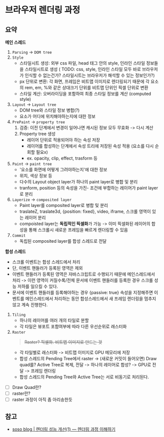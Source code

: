 # 브라우저 렌더링 과정

## 요약

**메인 스레드**

1. `Parsing` -> `DOM tree`
2. `Style`
   - 스타일시트 생성: 외부 css 파일, head 태그 안의 style, 인라인 스타일 정보들을 스타일시트로 생성 ( TODO: css, style, 인라인 스타일 모두 바로 브라우저가 인식할 수 없는건가? 스타일시트는 브라우저가 해석할 수 있는 정보인가?)
   - px 단위로 변환: 각 화면, 프레임은 비트맵 이미지로 렌더링되기 때문에 각 요소의 rem, em, %와 같은 상대크기 단위를 비트맵 단위인 픽셀 단위로 변환
   - 스타일 계산: 오버라이딩을 포함하여 최종 스타일 정보를 계산 (computed style)
3. `Layout` -> `Layout tree`
   - DOM tree와 스타일 정보 병합(?)
   - 요소가 어디에 위치해야하는지에 대한 정보
4. `PrePaint` -> `property tree`
   1. 검증: 이전 단계에서 변경이 일어나면 캐시된 정보 모두 무효화 -> 다시 계산
   2. Property tree 생성
      - 레이어 단위로 적용되어야 하는 속성 저장
      - 레이어를 합성하는 단계에서 속성 트리에 저장된 속성 적용 (요소를 다시 순회할 필요x)
      - ex. opacity, clip, effect, trasform 등
5. `Paint` -> `paint tree`
   - '요소를 화면에 어떻게 그려야하는지'에 대한 정보
   - 위치, 색상 정보 등
   - 다수의 Layout object layer가 하나의 paint layer로 병합 및 분리
   - tranform, position 등의 속성을 가진- 조건에 부합하는 레이어가 paint layer로 분리
6. `Layerize` -> `composited layer`
   - Paint layer를 composited layer로 병합 및 분리
   - traslateZ, traslate3d, {position: fixed}, video, iframe, 스크롤 영역이 있는 레이어 분리
   - compoisted layer는 **독립적인 픽셀화**가 가능 -> 이미 픽셀화된 레이어의 합성을 통해 스크롤시 새로운 프레임을 빠르게 렌더링할 수 있음
7. `Commit`
   - 독립된 composited layer를 합성 스레드로 전달

**합성 스레드**

- 스크롤 이벤트는 합성 스레드에서 처리
- 단, 이벤트 핸들러가 등록된 영역은 제외
- 이벤트 핸들러가 등록된 영역은 자바스크립트로 수행되기 때문에 메인스레드에서 처리 -> 이런 영역이 커질수록/전체 문서에 이벤트 핸들러를 등록한 경우 스크롤 성능 저하를 일으킬 수 있다.
- 문서에 이벤트 핸들러를 등록해야하는 경우 {passive: true} 속성을 지정해주면 이벤트를 메인스레드에서 처리하는 동안 합성스레드에서 새 프레임 렌더링을 멈추지 않고 계속 진행한다.

1. `Tiling`
   - 하나의 레이어를 여러 개의 타일로 분할
   - 각 타일은 뷰포트 포함여부에 따라 다른 우선순위로 래스터화
2. `Raster`
   > ~~Raster? 픽셀화. 비트맵 이미지로 만드는 것~~
   - 각 타일별로 래스터화 -> 비트맵 이미지로 GPU 메모리에 저장
   - 합성 스레드의 Pending Tree에서 raster -> (새로운 커밋이 들어오면) Draw quad를? Active Tree로 복제, 전달 -> 하나의 레이어로 합성? -> GPU로 전달 -> 프레임 렌더링
   - 합성 스레드의 Pending Tree와 Active Tree는 서로 비동기로 처리된다.

- [ ] Draw Quad란?
- [ ] raster란?
- [ ] raster 과정이 아직 좀 아리송한듯

## 참고

- [soso blog | 렌더링 성능 개선(1) — 렌더링 과정 이해하기](https://so-so.dev/web/browser-rendering-process/)
